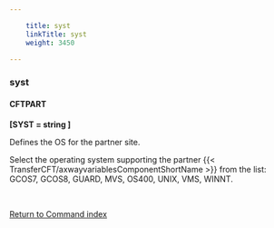 ```yaml
---

    title: syst
    linkTitle: syst
    weight: 3450

---
```

<span id="syst"></span>

### syst

#### CFTPART

****\[SYST = string \]****

Defines the OS for the partner site.

Select the operating system supporting the partner {{< TransferCFT/axwayvariablesComponentShortName  >}}
from the list: GCOS7, GCOS8, GUARD, MVS, OS400, UNIX,
VMS, WINNT.

 

[Return to Command index](../../)
